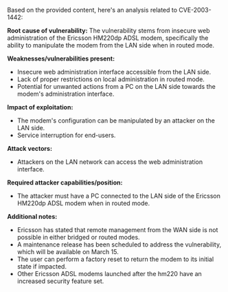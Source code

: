 Based on the provided content, here's an analysis related to CVE-2003-1442:

**Root cause of vulnerability:**
The vulnerability stems from insecure web administration of the Ericsson HM220dp ADSL modem, specifically the ability to manipulate the modem from the LAN side when in routed mode.

**Weaknesses/vulnerabilities present:**
- Insecure web administration interface accessible from the LAN side.
- Lack of proper restrictions on local administration in routed mode.
-  Potential for unwanted actions from a PC on the LAN side towards the modem's administration interface.

**Impact of exploitation:**
- The modem's configuration can be manipulated by an attacker on the LAN side.
-  Service interruption for end-users.

**Attack vectors:**
- Attackers on the LAN network can access the web administration interface.

**Required attacker capabilities/position:**
- The attacker must have a PC connected to the LAN side of the Ericsson HM220dp ADSL modem when in routed mode.

**Additional notes:**
- Ericsson has stated that remote management from the WAN side is not possible in either bridged or routed modes.
- A maintenance release has been scheduled to address the vulnerability, which will be available on March 15.
- The user can perform a factory reset to return the modem to its initial state if impacted.
- Other Ericsson ADSL modems launched after the hm220 have an increased security feature set.